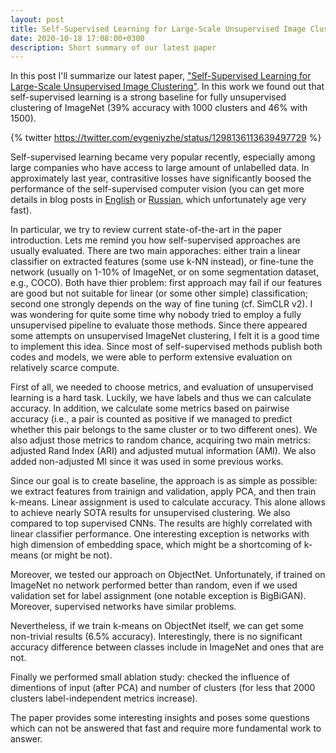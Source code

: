 ```yaml
---
layout: post
title: Self-Supervised Learning for Large-Scale Unsupervised Image Clustering
date: 2020-10-18 17:08:00+0300
description: Short summary of our latest paper
---
```


In this post I'll summarize our latest paper, ["Self-Supervised Learning for Large-Scale Unsupervised Image Clustering"](https://arxiv.org/abs/2008.10312). In this work we found out that self-supervised learning is a strong baseline for fully unsupervised clustering of ImageNet (39% accuracy with 1000 clusters and 46% with 1500).

{% twitter https://twitter.com/evgeniyzhe/status/1298136113639497729 %}


Self-supervised learning became very popular recently, especially among large companies who have access to large amount of unlabelled data. In approximately last year, contrasitive losses have significantly boosed the performance of the self-supervised computer vision (you can get more details in blog posts in [English](https://lilianweng.github.io/lil-log/2019/11/10/self-supervised-learning.html) or [Russian](https://dyakonov.org/2020/06/03/%d1%81%d0%b0%d0%bc%d0%be%d0%be%d0%b1%d1%83%d1%87%d0%b5%d0%bd%d0%b8%d0%b5-self-supervision/), which unfortunately age very fast).

In particular, we try to review current state-of-the-art in the paper introduction. Lets me remind you how self-supervised approaches are usually evaluated. There are two main apporaches: either train a linear classifier on extracted features (some use k-NN instead), or fine-tune the network (usually on 1-10% of ImageNet, or on some segmentation dataset, e.g., COCO). Both have thier problem: first approach may fail if our features are good but not suitable for linear (or some other simple) classification; second one strongly depends on the way of fine tuning (cf. SimCLR v2). I was wondering for quite some time why nobody tried to employ a fully unsupervised pipeline to evaluate those methods. Since there appeared some attempts on unsupervised ImageNet clustering, I felt it is a good time to implement this idea. Since most of self-supervised methods publish both codes and models, we were able to perform extensive evaluation on relatively scarce compute.

First of all, we needed to choose metrics, and evaluation of unsupervised learning is a hard task. Luckily, we have labels and thus we can calculate accuracy. In addition, we calculate some metrics based on pairwise accuracy (i.e., a pair is counted as positive if we managed to predict whether this pair belongs to the same cluster or to two different ones). We also adjust those metrics to random chance, acquiring two main metrics: adjusted Rand Index (ARI) and adjusted mutual information (AMI). We also added non-adjusted MI since it was used in some previous works.

Since our goal is to create baseline, the approach is as simple as possible: we extract features from trainign and validation, apply PCA, and then train k-means. Linear assignment is used to calculate accuracy. This alone allows to achieve nearly SOTA results for unsupervised clustering. We also compared to top supervised CNNs. The results are highly correlated with linear classifier performance. One interesting exception is networks with high dimension of embedding space, which might be a shortcoming of k-means (or might be not). 

Moreover, we tested our approach on ObjectNet. Unfortunately, if trained on ImageNet no network performed better than random, even if we used validation set for label assignment (one notable exception is BigBiGAN). Moreover, supervised networks have similar problems.

Nevertheless, if we train k-means on ObjectNet itself, we can get some non-trivial results (6.5% accuracy). Interestingly, there is no significant accuracy difference between classes include in ImageNet and ones that are not.

Finally we performed small ablation study: checked the influence of dimentions of input (after PCA) and number of clusters (for less that 2000 clusters label-independent metrics increase).

The paper provides some interesting insights and poses some questions which can not be answered that fast and require more fundamental work to answer.